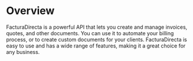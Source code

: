 # Overview

FacturaDirecta is a powerful API that lets you create and manage invoices, quotes, and other documents. You can use it to automate your billing process, or to create custom documents for your clients. FacturaDirecta is easy to use and has a wide range of features, making it a great choice for any business.

